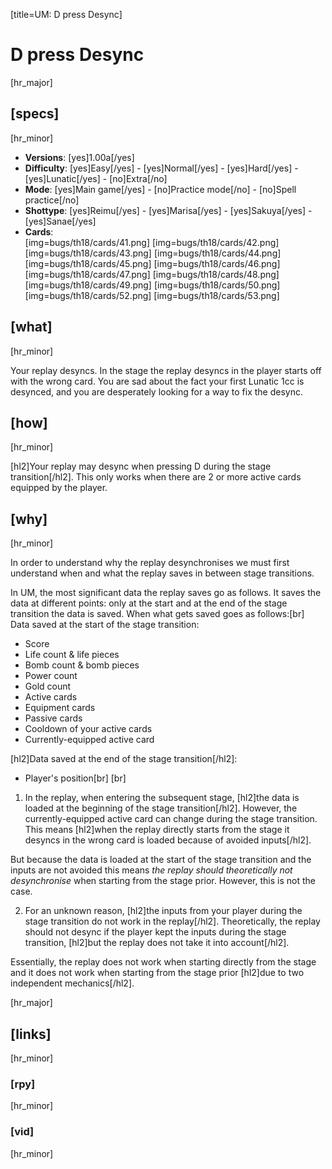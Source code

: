 [title=UM: D press Desync]
# D press Desync

[hr_major]
## [specs]
[hr_minor]
* **Versions**: [yes]1.00a[/yes]
* **Difficulty**: [yes]Easy[/yes] - [yes]Normal[/yes] - [yes]Hard[/yes] - [yes]Lunatic[/yes] - [no]Extra[/no]
* **Mode**: [yes]Main game[/yes] - [no]Practice mode[/no] - [no]Spell practice[/no]
* **Shottype**: [yes]Reimu[/yes] - [yes]Marisa[/yes] - [yes]Sakuya[/yes] - [yes]Sanae[/yes]
* **Cards**:  
[img=bugs/th18/cards/41.png] [img=bugs/th18/cards/42.png] [img=bugs/th18/cards/43.png] [img=bugs/th18/cards/44.png] [img=bugs/th18/cards/45.png] [img=bugs/th18/cards/46.png] [img=bugs/th18/cards/47.png] [img=bugs/th18/cards/48.png] [img=bugs/th18/cards/49.png] [img=bugs/th18/cards/50.png] [img=bugs/th18/cards/52.png] [img=bugs/th18/cards/53.png]


## [what]
[hr_minor]

Your replay desyncs. In the stage the replay desyncs in the player starts off with the wrong card. You are sad about the fact your first Lunatic 1cc is desynced, and you are desperately looking for a way to fix the desync.

## [how]
[hr_minor]

[hl2]Your replay may desync when pressing D during the stage transition[/hl2]. This only works when there are 2 or more active cards equipped by the player.

## [why]
[hr_minor]

In order to understand why the replay desynchronises we must first understand when and what the replay saves in between stage transitions.

In UM, the most significant data the replay saves go as follows. It saves the data at different points: only at the start and at the end of the stage transition the data is saved. When what gets saved goes as follows:[br]
Data saved at the start of the stage transition:
* Score
* Life count & life pieces
* Bomb count & bomb pieces
* Power count
* Gold count
* Active cards
* Equipment cards
* Passive cards
* Cooldown of your active cards
* Currently-equipped active card

[hl2]Data saved at the end of the stage transition[/hl2]:
* Player's position[br] [br] 

1. In the replay, when entering the subsequent stage, [hl2]the data is loaded at the beginning of the stage transition[/hl2]. However, the currently-equipped active card can change during the stage transition. This means [hl2]when the replay directly starts from the stage it desyncs in the wrong card is loaded because of avoided inputs[/hl2].

But because the data is loaded at the start of the stage transition and the inputs are not avoided this means *the replay should theoretically not desynchronise* when starting from the stage prior. However, this is not the case.

2. For an unknown reason, [hl2]the inputs from your player during the stage transition do not work in the replay[/hl2]. Theoretically, the replay should not desync if the player kept the inputs during the stage transition, [hl2]but the replay does not take it into account[/hl2].

Essentially, the replay does not work when starting directly from the stage and it does not work when starting from the stage prior [hl2]due to two independent mechanics[/hl2].



[hr_major]
## [links]
[hr_minor]
### [rpy]
[hr_minor]
### [vid]
[hr_minor]


